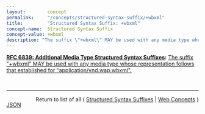 ```yaml
---
layout:        concept
permalink:     "/concepts/structured-syntax-suffix/+wbxml"
title:         "Structured Syntax Suffix: +wbxml"
concept-name:  Structured Syntax Suffix
concept-value: +wbxml
description: "The suffix \"+wbxml\" MAY be used with any media type whose representation follows that established for \"application/vnd.wap.wbxml\"."
---
```


**[RFC 6839: Additional Media Type Structured Syntax Suffixes](/specs/IETF/RFC/6839 "A content media type name sometimes includes partitioned meta-information distinguished by a structured syntax to permit noting an attribute of the media as a suffix to the name. This document defines several structured syntax suffixes for use with media type registrations. In particular, it defines and registers the &#34;+json&#34;, &#34;+ber&#34;, &#34;+der&#34;, &#34;+fastinfoset&#34;, &#34;+wbxml&#34; and &#34;+zip&#34; structured syntax suffixes, and provides a media type structured syntax suffix registration form for the &#34;+xml&#34; structured syntax suffix."):** [The suffix "+wbxml" MAY be used with any media type whose representation follows that established for "application/vnd.wap.wbxml".](http://tools.ietf.org/html/rfc6839#section-3.5 "Read documentation for Structured Syntax Suffix &#34;+wbxml&#34;")

<br/>
<hr/>

<p style="float : left"><a href="./+wbxml.json" title="JSON representing this particular Web Concept value">JSON</a></p>
<p style="text-align: right">Return to list of all ( <a href="../structured-syntax-suffix/">Structured Syntax Suffixes</a> | <a href="../">Web Concepts</a> )</p>
